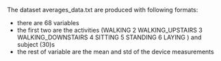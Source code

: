 The dataset averages_data.txt are produced with following formats:
- there are 68 variables
- the first two are the activities (WALKING
2 WALKING_UPSTAIRS
3 WALKING_DOWNSTAIRS
4 SITTING
5 STANDING
6 LAYING
) and subject (30)s
- the rest of variable are the mean and std of the device measurements